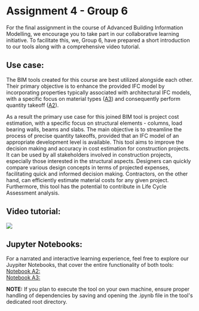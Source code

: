 # Assignment 4 - Group 6
For the final assignment in the course of Advanced Building Information Modelling, we encourage you to take part in our collaborative learning initiative. To facilitate this, we, Group 6, have prepared a short introduction to our tools along with a comprehensive video tutorial.

## Use case:
The BIM tools created for this course are best utilized alongside each other. Their primary objective is to enhance the provided IFC model by incorporating properties typically associated with architectural IFC models, with a specific focus on material types ([A3](https://github.com/rihitz/Advanced_BIM_Group6/tree/main/A3:%20OpenBIM%20Change)) and consequently perform quantity takeoff ([A2](https://github.com/rihitz/Advanced_BIM_Group6/tree/main/A2:%20Analysis)).

As a result the primary use case for this joined BIM tool is project cost estimation, with a specific focus on structural elements - columns, load bearing walls, beams and slabs. The main objective is to streamline the process of precise quantity takeoffs, provided that an IFC model of an appropriate development level is available. This tool aims to improve the decision making and accuracy in cost estimation for construction projects.
It can be used by all stakeholders involved in construction projects, especially those interested in the structural aspects. Designers can quickly compare various design concepts in terms of projected expenses, facilitating quick and informed decision making. Contractors, on the other hand, can efficiently estimate material costs for any given project. Furthermore, this tool has the potential to contribute in Life Cycle Assessment analysis.

## Video tutorial:
[![](https://img.youtube.com/vi/eOhPl56a9jg/0.jpg)](https://www.youtube.com/watch?v=eOhPl56a9jg)

## Jupyter Notebooks:
For a narrated and interactive learning experience, feel free to explore our Juypiter Notebooks, that cover the entire functionality of both tools:
[Notebook A2:](https://github.com/rihitz/Advanced_BIM_Group6/blob/main/A4%3A%20OpenBIM%20Champion/A2.ipynb)   
[Notebook A3:](https://github.com/rihitz/Advanced_BIM_Group6/blob/main/A4%3A%20OpenBIM%20Champion/A3.ipynb) 

**NOTE:** If you plan to execute the tool on your own machine, ensure proper handling of dependencies by saving and opening the .ipynb file in the tool's dedicated root directory.



